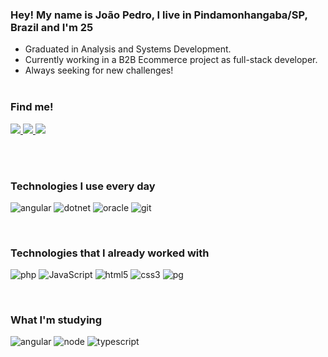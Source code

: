 ### Hey! My name is João Pedro, I live in Pindamonhangaba/SP, Brazil and I'm 25

- Graduated in Analysis and Systems Development.
- Currently working in a B2B Ecommerce project as full-stack developer.
- Always seeking for new challenges!
<br><br>

### Find me!
<p>

  <a href="https://www.linkedin.com/in/jpmachado99/?locale=en_US">
    <img src="https://img.shields.io/badge/-LinkedIn-blue?style=for-the-badge&logo=Linkedin&logoColor=white&link=https://www.linkedin.com/in/jpmachado99/">
  </a>

  <a href="https://api.whatsapp.com/send?phone=5512988274596">
    <img src="https://img.shields.io/badge/WhatsApp-25D366?style=for-the-badge&logo=whatsapp&logoColor=white">
    </a>

  <a href="https://open.spotify.com/user/222a5wgktqffh4ncyqglqydni?si=c4871e19f32541eb">
    <img src="https://img.shields.io/badge/Spotify-1ED760?style=for-the-badge&logo=spotify&logoColor=white" />
  </a>
</p>

<br>


<br>

### Technologies I use every day
<p>
  <img alt="angular" src="https://img.shields.io/badge/-Angular-a6120d?style=flat-square&logo=angular&logoColor=white" />
  <img alt="dotnet" src="https://img.shields.io/badge/-.NetCore-6C3483?style=flat-square&logo=Csharp&logoColor=white" />
  <img alt="oracle" src="https://img.shields.io/badge/-Oracle-0064a5?style=flat-square&logo=oracle&logoColor=white" />
  <img alt="git" src="https://img.shields.io/badge/-Git-f34f29?style=flat-square&logo=git&logoColor=white" />
</p>
<br>

### Technologies that I already worked with
<p>
  <img alt="php" src="https://img.shields.io/badge/-PHP-8993be?style=flat-square&logo=php&logoColor=white" />
  <img alt="JavaScript" src="https://img.shields.io/badge/-JavaScript-F0DB4F?style=flat-square&logo=javascript&logoColor=black" />
  <img alt="html5" src="https://img.shields.io/badge/-HTML5-E34F26?style=flat-square&logo=html5&logoColor=white" />
  <img alt="css3" src="https://img.shields.io/badge/-CSS3-264de4?style=flat-square&logo=css3&logoColor=white" />
  <img alt="pg" src="https://img.shields.io/badge/-PostgreSQL-0064a5?style=flat-square&logo=postgresql&logoColor=white" />
</p>
<br>

### What I'm studying

<p>
  <img alt="angular" src="https://img.shields.io/badge/-Angular-a6120d?style=flat-square&logo=angular&logoColor=white" />
  <img alt="node" src="https://img.shields.io/badge/-NodeJS-68a063?style=flat-square&logo=node.js&logoColor=black" />
  <img alt="typescript" src="https://img.shields.io/badge/-Typescript-007acc?style=flat-square&logo=typescript&logoColor=black" />
</p>
